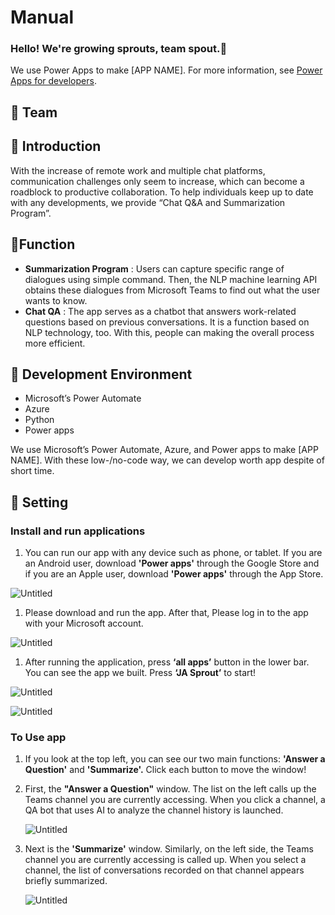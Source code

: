 # Manual

### Hello! **We're growing sprouts, team spout.👋**

We use Power Apps to make [APP NAME]. For more information, see [Power Apps for developers](https://docs.microsoft.com/powerapps/#pivot=home&panel=developer). 

## 🌱 Team

## 🌱 Introduction

With the increase of remote work and multiple chat platforms, communication challenges only seem to increase, which can become a roadblock to productive collaboration. To help individuals keep up to date with any developments, we provide “Chat Q&A and Summarization Program”.

## 🌱Function

- **Summarization Program** : Users can capture specific range of dialogues using simple command. Then, the NLP machine learning API obtains these dialogues from Microsoft Teams to find out what the user wants to know.
- **Chat QA** : The app serves as a chatbot that answers work-related questions based on previous conversations. It is a function based on NLP technology, too. With this, people can making the overall process more efficient.

## 🌱 Development Environment

- Microsoft’s Power Automate
- Azure
- Python
- Power apps

We use Microsoft’s Power Automate, Azure, and Power apps to make [APP NAME]. With these low-/no-code way, we can develop worth app despite of short time. 

## 🌱 Setting

### I**nstall and run applications**

1. You can run our app with any device such as phone, or tablet. If you are an Android user, download **'Power apps'** through the Google Store and if you are an Apple user, download **'Power apps'** through the App Store.

![Untitled](Manual%20c9961146fdc64e7e8e059ba68bda6734/Untitled.jpeg)

1. Please download and run the app. After that, Please log in to the app with your Microsoft account.

![Untitled](Manual%20c9961146fdc64e7e8e059ba68bda6734/Untitled%201.jpeg)

1. After running the application, press **‘all apps’** button in the lower bar. You can see the app we built. Press **‘JA Sprout’** to start!

![Untitled](Manual%20c9961146fdc64e7e8e059ba68bda6734/Untitled%202.jpeg)

![Untitled](Manual%20c9961146fdc64e7e8e059ba68bda6734/Untitled%203.jpeg)

### To Use app

1. If you look at the top left, you can see our two main functions: **'Answer a Question'** and **'Summarize'.** Click each button to move the window!
2. First, the **"Answer a Question"** window. The list on the left calls up the Teams channel you are currently accessing. When you click a channel, a QA bot that uses AI to analyze the channel history is launched.
    
    ![Untitled](Manual%20c9961146fdc64e7e8e059ba68bda6734/Untitled%204.jpeg)
    
3. Next is the **'Summarize'** window. Similarly, on the left side, the Teams channel you are currently accessing is called up. When you select a channel, the list of conversations recorded on that channel appears briefly summarized.
    
    ![Untitled](Manual%20c9961146fdc64e7e8e059ba68bda6734/Untitled%205.jpeg)